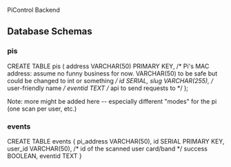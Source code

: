 PiControl Backend

## Database Schemas

### pis

CREATE TABLE pis (
  address VARCHAR(50) PRIMARY KEY, /* Pi's MAC address: assume no funny business for now. VARCHAR(50) to be safe but could be changed to int or something */
  id SERIAL,
  slug VARCHAR(255), /* user-friendly name */
  eventid TEXT /* api to send requests to */
);

Note: more might be added here -- especially different "modes" for the pi (one scan per user, etc.)

### events

CREATE TABLE events {
    pi_address VARCHAR(50),
    id SERIAL PRIMARY KEY,
    user_id VARCHAR(50), /* id of the scanned user card/band */
    success BOOLEAN,
    eventid TEXT
}